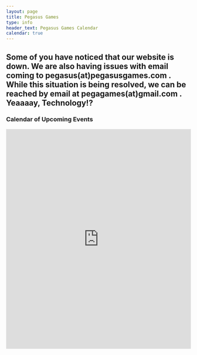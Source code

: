 ```yaml
---
layout: page
title: Pegasus Games
type: info
header_text: Pegasus Games Calendar
calendar: true
---
```


<h2>Some of you have noticed that our website is down. We are also having issues with email coming to pegasus(at)pegasusgames.com . While this situation is being resolved, we can be reached by email at pegagames(at)gmail.com . Yeaaaay, Technology!?</h2>

<div class="span9">
	<h3>Calendar of Upcoming Events</h3>
	<iframe src="https://calendar.google.com/calendar/embed?src=58hq2bd410cd9uomuu3eo1mh5o@group.calendar.google.com&ctz=America/Chicago" style=" border-width:0 " width="100%" height="600" frameborder="0" scrolling="no"></iframe>
</div><!--/span-->
